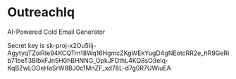 # OutreachIq
AI-Powered Cold Email Generator

Secret key is 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
